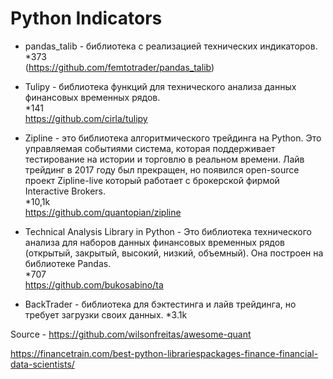 # Python Indicators
* pandas_talib - библиотека с реализацией технических индикаторов.  
*373  
(https://github.com/femtotrader/pandas_talib)
* Tulipy - библиотека функций для технического анализа данных финансовых временных рядов.  
*141  
https://github.com/cirla/tulipy
* Zipline - это библиотека алгоритмического трейдинга на Python. Это управляемая событиями система, которая поддерживает тестирование на истории и торговлю в реальном времени. Лайв трейдинг в 2017 году был прекращен, но появился open-source проект Zipline-live который работает с брокерской фирмой Interactive Brokers.  
*10,1k  
https://github.com/quantopian/zipline
* Technical Analysis Library in Python - Это библиотека технического анализа для наборов данных финансовых временных рядов (открытый, закрытый, высокий, низкий, объемный). Она построен на библиотеке Pandas.  
*707  
https://github.com/bukosabino/ta

* BackTrader - библиотека для бэктестинга и лайв трейдинга, но требует загрузки своих данных.
*3.1k


Source - https://github.com/wilsonfreitas/awesome-quant

https://financetrain.com/best-python-librariespackages-finance-financial-data-scientists/
